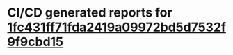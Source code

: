 # CI/CD generated reports for [1fc431ff71fda2419a09972bd5d7532f9f9cbd15](https://github.com/hydephp/develop/commit/1fc431ff71fda2419a09972bd5d7532f9f9cbd15)
